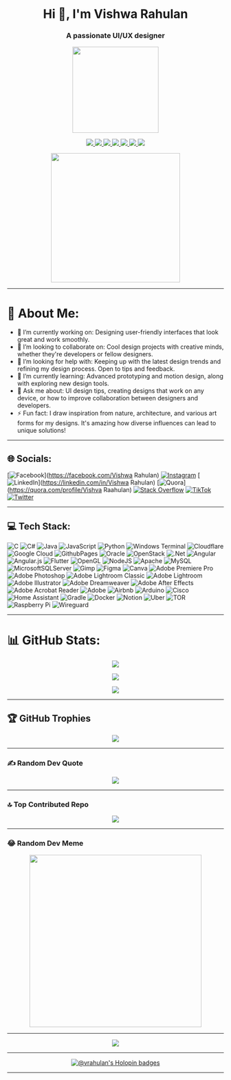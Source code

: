 <h1 align="center">Hi 👋, I'm Vishwa Rahulan</h1>
<h3 align="center">A passionate UI/UX designer</h3>

<p align="center">
  <img src="https://media.giphy.com/media/26tn33aiTi1jkl6H6/giphy.gif" width="200"/>
</p>

<p align="center">
  <a href="https://linkedin.com/in/Vishwa Rahulan">
    <img src="https://img.shields.io/badge/LinkedIn-%230077B5.svg?style=for-the-badge&logo=linkedin&logoColor=white"/>
  </a>
  <a href="https://facebook.com/Vishwa Rahulan">
    <img src="https://img.shields.io/badge/Facebook-%231877F2.svg?style=for-the-badge&logo=Facebook&logoColor=white"/>
  </a>
  <a href="https://instagram.com/_jst.rahul_">
    <img src="https://img.shields.io/badge/Instagram-%23E4405F.svg?style=for-the-badge&logo=Instagram&logoColor=white"/>
  </a>
  <a href="https://quora.com/profile/Vishva Raahulan">
    <img src="https://img.shields.io/badge/Quora-%23B92B27.svg?style=for-the-badge&logo=Quora&logoColor=white"/>
  </a>
  <a href="https://stackoverflow.com/users/user:20629595">
    <img src="https://img.shields.io/badge/-Stackoverflow-FE7A16?style=for-the-badge&logo=stack-overflow&logoColor=white"/>
  </a>
  <a href="https://tiktok.com/@devil_asmo">
    <img src="https://img.shields.io/badge/TikTok-%23000000.svg?style=for-the-badge&logo=TikTok&logoColor=white"/>
  </a>
  <a href="https://twitter.com/Vixhwa1">
    <img src="https://img.shields.io/badge/Twitter-%231DA1F2.svg?style=for-the-badge&logo=Twitter&logoColor=white"/>
  </a>
</p>

<p align="center">
  <img src="https://media.giphy.com/media/f3iwJFOVOwuy7K6FFw/giphy.gif" width="300"/>
</p>

---

# 💫 About Me:

- 🔭 I’m currently working on: Designing user-friendly interfaces that look great and work smoothly.
- 👯 I’m looking to collaborate on: Cool design projects with creative minds, whether they're developers or fellow designers.
- 🤝 I’m looking for help with: Keeping up with the latest design trends and refining my design process. Open to tips and feedback.
- 🌱 I’m currently learning: Advanced prototyping and motion design, along with exploring new design tools.
- 💬 Ask me about: UI design tips, creating designs that work on any device, or how to improve collaboration between designers and developers.
- ⚡ Fun fact: I draw inspiration from nature, architecture, and various art forms for my designs. It's amazing how diverse influences can lead to unique solutions!

---

## 🌐 Socials:

[![Facebook](https://img.shields.io/badge/Facebook-%231877F2.svg?logo=Facebook&logoColor=white)](https://facebook.com/Vishwa Rahulan) 
[![Instagram](https://img.shields.io/badge/Instagram-%23E4405F.svg?logo=Instagram&logoColor=white)](https://instagram.com/_jst.rahul_) 
[![LinkedIn](https://img.shields.io/badge/LinkedIn-%230077B5.svg?logo=linkedin&logoColor=white)](https://linkedin.com/in/Vishwa Rahulan) 
[![Quora](https://img.shields.io/badge/Quora-%23B92B27.svg?logo=Quora&logoColor=white)](https://quora.com/profile/Vishva Raahulan) 
[![Stack Overflow](https://img.shields.io/badge/-Stackoverflow-FE7A16?logo=stack-overflow&logoColor=white)](https://stackoverflow.com/users/user:20629595) 
[![TikTok](https://img.shields.io/badge/TikTok-%23000000.svg?logo=TikTok&logoColor=white)](https://tiktok.com/@devil_asmo) 
[![Twitter](https://img.shields.io/badge/Twitter-%231DA1F2.svg?logo=Twitter&logoColor=white)](https://twitter.com/Vixhwa1) 

---

## 💻 Tech Stack:

![C](https://img.shields.io/badge/c-%2300599C.svg?style=for-the-badge&logo=c&logoColor=white) 
![C#](https://img.shields.io/badge/c%23-%23239120.svg?style=for-the-badge&logo=c-sharp&logoColor=white) 
![Java](https://img.shields.io/badge/java-%23ED8B00.svg?style=for-the-badge&logo=openjdk&logoColor=white) 
![JavaScript](https://img.shields.io/badge/javascript-%23323330.svg?style=for-the-badge&logo=javascript&logoColor=%23F7DF1E) 
![Python](https://img.shields.io/badge/python-3670A0?style=for-the-badge&logo=python&logoColor=ffdd54) 
![Windows Terminal](https://img.shields.io/badge/Windows%20Terminal-%234D4D4D.svg?style=for-the-badge&logo=windows-terminal&logoColor=white) 
![Cloudflare](https://img.shields.io/badge/Cloudflare-F38020?style=for-the-badge&logo=Cloudflare&logoColor=white) 
![Google Cloud](https://img.shields.io/badge/GoogleCloud-%234285F4.svg?style=for-the-badge&logo=google-cloud&logoColor=white) 
![GithubPages](https://img.shields.io/badge/github%20pages-121013?style=for-the-badge&logo=github&logoColor=white) 
![Oracle](https://img.shields.io/badge/Oracle-F80000?style=for-the-badge&logo=oracle&logoColor=white) 
![OpenStack](https://img.shields.io/badge/Openstack-%23f01742.svg?style=for-the-badge&logo=openstack&logoColor=white) 
![.Net](https://img.shields.io/badge/.NET-5C2D91?style=for-the-badge&logo=.net&logoColor=white) 
![Angular](https://img.shields.io/badge/angular-%23DD0031.svg?style=for-the-badge&logo=angular&logoColor=white) 
![Angular.js](https://img.shields.io/badge/angular.js-%23E23237.svg?style=for-the-badge&logo=angularjs&logoColor=white) 
![Flutter](https://img.shields.io/badge/Flutter-%2302569B.svg?style=for-the-badge&logo=Flutter&logoColor=white) 
![OpenGL](https://img.shields.io/badge/OpenGL-%23FFFFFF.svg?style=for-the-badge&logo=opengl) 
![NodeJS](https://img.shields.io/badge/node.js-6DA55F?style=for-the-badge&logo=node.js&logoColor=white) 
![Apache](https://img.shields.io/badge/apache-%23D42029.svg?style=for-the-badge&logo=apache&logoColor=white) 
![MySQL](https://img.shields.io/badge/mysql-%2300000f.svg?style=for-the-badge&logo=mysql&logoColor=white) 
![MicrosoftSQLServer](https://img.shields.io/badge/Microsoft%20SQL%20Server-CC2927?style=for-the-badge&logo=microsoft%20sql%20server&logoColor=white) 
![Gimp](https://img.shields.io/badge/Gimp-657D8B?style=for-the-badge&logo=gimp&logoColor=FFFFFF) 
![Figma](https://img.shields.io/badge/figma-%23F24E1E.svg?style=for-the-badge&logo=figma&logoColor=white) 
![Canva](https://img.shields.io/badge/Canva-%2300C4CC.svg?style=for-the-badge&logo=Canva&logoColor=white) 
![Adobe Premiere Pro](https://img.shields.io/badge/Adobe%20Premiere%20Pro-9999FF.svg?style=for-the-badge&logo=Adobe%20Premiere%20Pro&logoColor=white) 
![Adobe Photoshop](https://img.shields.io/badge/adobe%20photoshop-%2331A8FF.svg?style=for-the-badge&logo=adobe%20photoshop&logoColor=white) 
![Adobe Lightroom Classic](https://img.shields.io/badge/Adobe%20Lightroom%20Classic-31A8FF.svg?style=for-the-badge&logo=Adobe%20Lightroom%20Classic&logoColor=white) 
![Adobe Lightroom](https://img.shields.io/badge/Adobe%20Lightroom-31A8FF.svg?style=for-the-badge&logo=Adobe%20Lightroom&logoColor=white) 
![Adobe Illustrator](https://img.shields.io/badge/adobe%20illustrator-%23FF9A00.svg?style=for-the-badge&logo=adobe%20illustrator&logoColor=white) 
![Adobe Dreamweaver](https://img.shields.io/badge/Adobe%20Dreamweaver-FF61F6.svg?style=for-the-badge&logo=Adobe%20Dreamweaver&logoColor=white) 
![Adobe After Effects](https://img.shields.io/badge/Adobe%20After%20Effects-9999FF.svg?style=for-the-badge&logo=Adobe%20After%20Effects&logoColor=white) 
![Adobe Acrobat Reader](https://img.shields.io/badge/Adobe%20Acrobat%20Reader-EC1C24.svg?style=for-the-badge&logo=Adobe%20Acrobat%20Reader&logoColor=white) 
![Adobe](https://img.shields.io/badge/adobe-%23FF0000.svg?style=for-the-badge&logo=adobe&logoColor=white) 
![Airbnb](https://img.shields.io/badge/Airbnb-%23ff5a5f.svg?style=for-the-badge&logo=Airbnb&logoColor=white) 
![Arduino](https://img.shields.io/badge/-Arduino-00979D?style=for-the-badge&logo=Arduino&logoColor=white) 
![Cisco](https://img.shields.io/badge/cisco-%23049fd9.svg?style=for-the-badge&logo=cisco&logoColor=black) 
![Home Assistant](https://img.shields.io/badge/home%20assistant-%2341BDF5.svg?style=for-the-badge&logo=home-assistant&logoColor=white) 
![Gradle](https://img.shields.io/badge/Gradle-02303A.svg?style=for-the-badge&logo=Gradle&logoColor=white) 
![Docker](https://img.shields.io/badge/docker-%230db7ed.svg?style=for-the-badge&logo=docker&logoColor=white) 
![Notion](https://img.shields.io/badge/Notion-%23000000.svg?style=for-the-badge&logo=notion&logoColor=white) 
![Uber](https://img.shields.io/badge/Uber-%23000000.svg?style=for-the-badge&logo=Uber&logoColor=white) 
![TOR](https://img.shields.io/badge/tor-%237E4798.svg?style=for-the-badge&logo=tor-project&logoColor=white) 
![Raspberry Pi](https://img.shields.io/badge/-RaspberryPi-C51A4A?style=for-the-badge&logo=Raspberry-Pi) 
![Wireguard](https://img.shields.io/badge/wireguard-%2388171A.svg?style=for-the-badge&logo=wireguard&logoColor=white)

---

# 📊 GitHub Stats:
<p align="center">
  <img src="https://github-readme-stats.vercel.app/api?username=VRahulan&theme=tokyonight&hide_border=false&include_all_commits=true&count_private=true"/>
</p>
<p align="center">
  <img src="https://github-readme-streak-stats.herokuapp.com/?user=VRahulan&theme=tokyonight&hide_border=false"/>
</p>
<p align="center">
  <img src="https://github-readme-stats.vercel.app/api/top-langs/?username=VRahulan&theme=tokyonight&hide_border=false&include_all_commits=true&count_private=true&layout=compact"/>
</p>

---

## 🏆 GitHub Trophies
<p align="center">
  <img src="https://github-profile-trophy.vercel.app/?username=VRahulan&theme=algolia&no-frame=false&no-bg=false&margin-w=4"/>
</p>

---

### ✍️ Random Dev Quote
<p align="center">
  <img src="https://quotes-github-readme.vercel.app/api?type=vetical&theme=radical"/>
</p>

---

### 🔝 Top Contributed Repo
<p align="center">
  <img src="https://github-contributor-stats.vercel.app/api?username=VRahulan&limit=5&theme=algolia&combine_all_yearly_contributions=true"/>
</p>

---

### 😂 Random Dev Meme
<p align="center">
  <img src="https://randommeme-five.vercel.app/" style="height: 400px;"/>
</p>

---

<p align="center">
  <img src="https://visitcount.itsvg.in/api?id=VRahulan&icon=0&color=9"/>
</p>

---

<p align="center">
  <a href="https://holopin.io/@vrahulan">
    <img src="https://holopin.me/vrahulan" alt="@vrahulan's Holopin badges"/>
  </a>
</p>

---

<!-- Proudly created with GPRM ( https://gprm.itsvg.in ) -->

